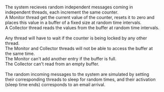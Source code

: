 The system recieves random independent messages coming in independent threads, each increment the same counter.<br /> 
A Monitor thread  get the current value of the counter, resets it to zero and places this value in a buffer of a fixed size at random time intervals.<br />
A Collector thread reads the values from the buffer at random time intervals.<br /><br />
Any  thread  will  have  to  wait  if  the  counter  is  being  locked  by  any  other  thread.<br /> 
The Monitor and Collector threads will not be able to access the buffer at the same time.<br />
The Monitor can't add another entry if the buffer is full.<br />
The Collector can't read from an empty buffer.<br /><br /> 
The random incoming messages to the system are simulated by setting their corresponding threads to
sleep for random times, and their activation (sleep time ends) corresponds to an email arrival. 
